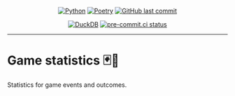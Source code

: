 <div align="center">

[![Python](https://img.shields.io/badge/Python-3.11+-blue.svg)](https://www.python.org/downloads/release/python-3110/)
[![Poetry](https://img.shields.io/endpoint?url=https://python-poetry.org/badge/v0.json)](https://python-poetry.org/)
[![GitHub last commit](https://img.shields.io/github/last-commit/Bilbottom/game-stats)](https://shields.io/badges/git-hub-last-commit)

[![DuckDB](https://img.shields.io/badge/DuckDB-1.1-teal.svg)](https://duckdb.org/)
[![pre-commit.ci status](https://results.pre-commit.ci/badge/github/Bilbottom/game-stats/main.svg)](https://results.pre-commit.ci/latest/github/Bilbottom/game-stats/main)

</div>

---

# Game statistics 🃏🎲

Statistics for game events and outcomes.
